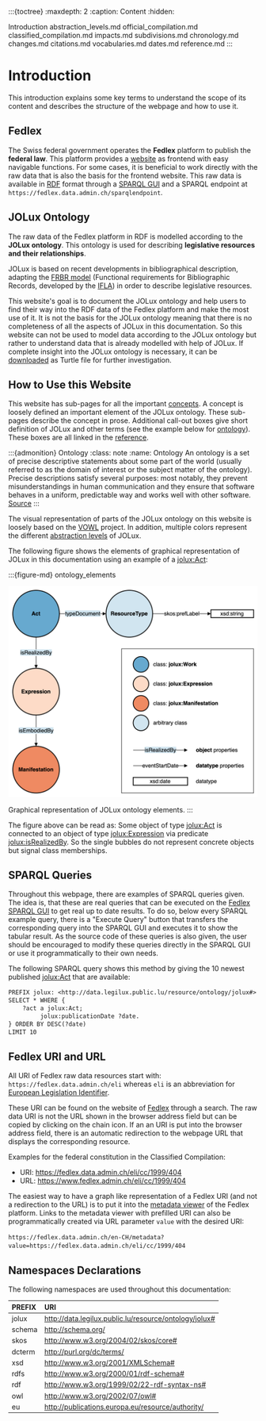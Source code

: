 :::{toctree}
:maxdepth: 2
:caption: Content
:hidden:

Introduction <self>
abstraction_levels.md
official_compilation.md
classified_compilation.md
impacts.md
subdivisions.md
chronology.md
changes.md
citations.md
vocabularies.md
dates.md
reference.md
:::

# Introduction

This introduction explains some key terms to understand the scope of its content and describes the structure of the webpage and how to use it.

## Fedlex

The Swiss federal government operates the **Fedlex** platform to publish the **federal law**. This platform provides a [website](https://www.fedlex.admin.ch/en) as frontend with easy navigable functions. For some cases, it is beneficial to work directly with the raw data that is also the basis for the frontend website. This raw data is available in [RDF](https://www.w3.org/TR/rdf11-primer/) format through a [SPARQL GUI](https://fedlex.data.admin.ch/en-CH/sparql) and a SPARQL endpoint at `https://fedlex.data.admin.ch/sparqlendpoint`.

## JOLux Ontology

The raw data of the Fedlex platform in RDF is modelled according to the **JOLux ontology**. This ontology is used for describing **legislative resources and their relationships**.

JOLux is based on recent developments in bibliographical description, adapting the [FRBR model](https://repository.ifla.org/handle/123456789/811) (Functional requirements for Bibliographic Records, developed by the [IFLA](https://www.ifla.org/)) in order to describe legislative resources.

This website's goal is to document the JOLux ontology and help users to find their way into the RDF data of the Fedlex platform and make the most use of it. It is not the basis for the JOLux ontology meaning that there is no completeness of all the aspects of JOLux in this documentation. So this website can not be used to model data according to the JOLux ontology but rather to understand data that is already modelled with help of JOLux. If complete insight into the JOLux ontology is necessary, it can be [downloaded](https://fedlex.data.admin.ch/filestore/resources/jolux_ontology.zip) as Turtle file for further investigation.

## How to Use this Website

This website has sub-pages for all the important [concepts](reference.md#concepts). A concept is loosely defined an important element of the JOLux ontology. These sub-pages describe the concept in prose. Additional call-out boxes give short definition of JOLux and other terms (see the example below for [ontology](#Ontology)). These boxes are all linked in the [reference](reference.md).

:::{admonition} Ontology
:class: note
:name: Ontology
An ontology is a set of precise descriptive statements about some part of the world (usually referred to as the domain of interest or the subject matter of the ontology). Precise descriptions satisfy several purposes: most notably, they prevent misunderstandings in human communication and they ensure that software behaves in a uniform, predictable way and works well with other software. [Source](https://www.w3.org/TR/owl2-primer/)
:::

The visual representation of parts of the JOLux ontology on this website is loosely based on the [VOWL](https://service.tib.eu/webvowl/) project. In addition, multiple colors represent the different [abstraction levels](abstraction_levels.md) of JOLux.

The following figure shows the elements of graphical representation of JOLux in this documentation using an example of a [jolux:Act](#Act):

:::{figure-md} ontology_elements

<img src="img/ontology_elements.png" class="max-width-600">

Graphical representation of JOLux ontology elements.
:::

The figure above can be read as: Some object of type [jolux:Act](#Act) is connected to an object of type [jolux:Expression](#Expression) via predicate [jolux:isRealizedBy](#isRealizedBy). So the single bubbles do not represent concrete objects but signal class memberships.

## SPARQL Queries

Throughout this webpage, there are examples of SPARQL queries given. The idea is, that these are real queries that can be executed on the [Fedlex SPARQL GUI](https://fedlex.data.admin.ch/en-CH/sparql) to get real up to date results. To do so, below every SPARQL example query, there is a "Execute Query" button that transfers the corresponding query into the SPARQL GUI and executes it to show the tabular result. As the source code of these queries is also given, the user should be encouraged to modify these queries directly in the SPARQL GUI or use it programmatically to their own needs.

The following SPARQL query shows this method by giving the 10 newest published [jolux:Act](#Act) that are available:

```sparql
PREFIX jolux: <http://data.legilux.public.lu/resource/ontology/jolux#>
SELECT * WHERE {
    ?act a jolux:Act;
         jolux:publicationDate ?date.
} ORDER BY DESC(?date)
LIMIT 10
```

## Fedlex URI and URL

All URI of Fedlex raw data resources start with: `https://fedlex.data.admin.ch/eli` whereas `eli` is an abbreviation for [European Legislation Identifier](https://eur-lex.europa.eu/content/help/eurlex-content/eli.html).

These URI can be found on the website of [Fedlex](https://www.fedlex.admin.ch/) through a search. The raw data URI is not the URL shown in the browser address field but can be copied by clicking on the chain icon. If an an URI is put into the browser address field, there is an automatic redirection to the webpage URL that displays the corresponding resource.

Examples for the federal constitution in the Classified Compilation:

- URI: https://fedlex.data.admin.ch/eli/cc/1999/404
- URL: https://www.fedlex.admin.ch/eli/cc/1999/404

The easiest way to have a graph like representation of a Fedlex URI (and not a redirection to the URL) is to put it into the [metadata viewer](https://fedlex.data.admin.ch/en-CH/metadata) of the Fedlex platform. Links to the metadata viewer with prefilled URI can also be programmatically created via URL parameter `value` with the desired URI:

`https://fedlex.data.admin.ch/en-CH/metadata?value=https://fedlex.data.admin.ch/eli/cc/1999/404`

## Namespaces Declarations

The following namespaces are used throughout this documentation:

| PREFIX | URI |
| :--- | :--- |
| jolux | http://data.legilux.public.lu/resource/ontology/jolux# |
| schema | http://schema.org/ |
| skos | http://www.w3.org/2004/02/skos/core# |
| dcterm | http://purl.org/dc/terms/ |
| xsd | http://www.w3.org/2001/XMLSchema# |
| rdfs | http://www.w3.org/2000/01/rdf-schema# |
| rdf | http://www.w3.org/1999/02/22-rdf-syntax-ns# |
| owl | http://www.w3.org/2002/07/owl# |
| eu | http://publications.europa.eu/resource/authority/ |
